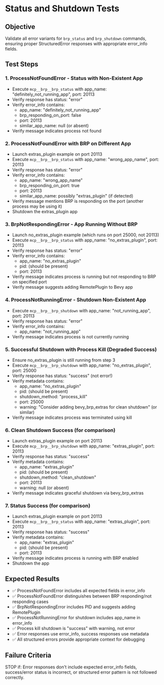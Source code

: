 # Status and Shutdown Tests

## Objective
Validate all error variants for `brp_status` and `brp_shutdown` commands, ensuring proper StructuredError responses with appropriate error_info fields.

## Test Steps

### 1. ProcessNotFoundError - Status with Non-Existent App
- Execute `mcp__brp__brp_status` with app_name: "definitely_not_running_app", port: 20113
- Verify response has status: "error"
- Verify error_info contains:
  - app_name: "definitely_not_running_app"
  - brp_responding_on_port: false
  - port: 20113
  - similar_app_name: null (or absent)
- Verify message indicates process not found

### 2. ProcessNotFoundError with BRP on Different App
- Launch extras_plugin example on port 20113
- Execute `mcp__brp__brp_status` with app_name: "wrong_app_name", port: 20113
- Verify response has status: "error"
- Verify error_info contains:
  - app_name: "wrong_app_name"
  - brp_responding_on_port: true
  - port: 20113
  - similar_app_name: possibly "extras_plugin" (if detected)
- Verify message mentions BRP is responding on the port (another process may be using it)
- Shutdown the extras_plugin app

### 3. BrpNotRespondingError - App Running Without BRP
- Launch no_extras_plugin example (which runs on port 25000, not 20113)
- Execute `mcp__brp__brp_status` with app_name: "no_extras_plugin", port: 20113
- Verify response has status: "error"
- Verify error_info contains:
  - app_name: "no_extras_plugin"
  - pid: (should be present)
  - port: 20113
- Verify message indicates process is running but not responding to BRP on specified port
- Verify message suggests adding RemotePlugin to Bevy app

### 4. ProcessNotRunningError - Shutdown Non-Existent App
- Execute `mcp__brp__brp_shutdown` with app_name: "not_running_app", port: 20113
- Verify response has status: "error"
- Verify error_info contains:
  - app_name: "not_running_app"
- Verify message indicates process is not currently running

### 5. Successful Shutdown with Process Kill (Degraded Success)
- Ensure no_extras_plugin is still running from step 3
- Execute `mcp__brp__brp_shutdown` with app_name: "no_extras_plugin", port: 25000
- Verify response has status: "success" (not error!)
- Verify metadata contains:
  - app_name: "no_extras_plugin"
  - pid: (should be present)
  - shutdown_method: "process_kill"
  - port: 25000
  - warning: "Consider adding bevy_brp_extras for clean shutdown" (or similar)
- Verify message indicates process was terminated using kill

### 6. Clean Shutdown Success (for comparison)
- Launch extras_plugin example on port 20113
- Execute `mcp__brp__brp_shutdown` with app_name: "extras_plugin", port: 20113
- Verify response has status: "success"
- Verify metadata contains:
  - app_name: "extras_plugin"
  - pid: (should be present)
  - shutdown_method: "clean_shutdown"
  - port: 20113
  - warning: null (or absent)
- Verify message indicates graceful shutdown via bevy_brp_extras

### 7. Status Success (for comparison)
- Launch extras_plugin example on port 20113
- Execute `mcp__brp__brp_status` with app_name: "extras_plugin", port: 20113
- Verify response has status: "success"
- Verify metadata contains:
  - app_name: "extras_plugin"
  - pid: (should be present)
  - port: 20113
- Verify message indicates process is running with BRP enabled
- Shutdown the app

## Expected Results
- ✅ ProcessNotFoundError includes all expected fields in error_info
- ✅ ProcessNotFoundError distinguishes between BRP responding/not responding cases
- ✅ BrpNotRespondingError includes PID and suggests adding RemotePlugin
- ✅ ProcessNotRunningError for shutdown includes app_name in error_info
- ✅ Process kill shutdown is "success" with warning, not error
- ✅ Error responses use error_info, success responses use metadata
- ✅ All structured errors provide appropriate context for debugging

## Failure Criteria
STOP if: Error responses don't include expected error_info fields, success/error status is incorrect, or structured error pattern is not followed correctly.